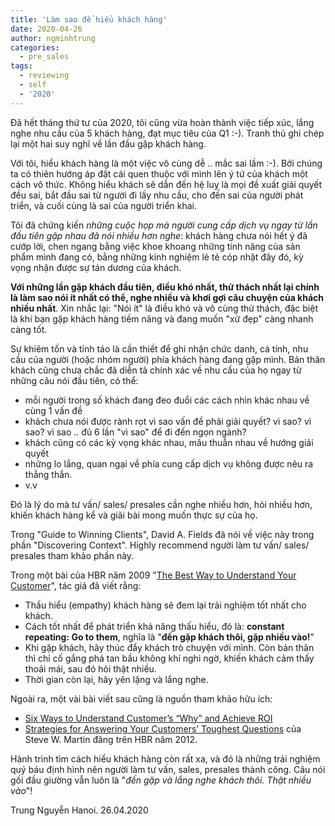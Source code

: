 ```yaml
---
title: 'Làm sao để hiểu khách hàng'
date: 2020-04-26
author: ngminhtrung
categories:
  - pre_sales
tags:
  - reviewing
  - self
  - '2020'
---
```


Đã hết tháng thứ tư của 2020, tôi cũng vừa hoàn thành việc tiếp xúc, lắng nghe nhu cầu của 5 khách hàng, đạt mục tiêu của Q1 :-). Tranh thủ ghi chép lại một hai suy nghĩ về lần đầu gặp khách hàng. 

Với tôi, hiểu khách hàng là một việc vô cùng dễ .. mắc sai lầm :-). Bởi chúng ta có thiên hướng áp đặt cái quen thuộc với mình lên ý tứ của khách một cách vô thức. Không hiểu khách sẽ dẫn đến hệ luỵ là mọi đề xuất giải quyết đều sai, bắt đầu sai từ người đi lấy nhu cầu, cho đến sai của người phát triển, và cuối cùng là sai của người triển khai. 

Tôi đã chứng kiến *những cuộc họp mà người cung cấp dịch vụ ngay từ lần đầu tiên gặp nhau đã nói nhiều hơn nghe*: khách hàng chưa nói hết ý đã cướp lời, chen ngang bằng việc khoe khoang những tính năng của sản phẩm mình đang có, bằng những kinh nghiệm lẻ tẻ cóp nhặt đây đó, kỳ vọng nhận được sự tán dương của khách. 

**Với những lần gặp khách đầu tiên, điều khó nhất, thử thách nhất lại chính là làm sao nói ít nhất có thể, nghe nhiều và khơi gợi câu chuyện của khách nhiều nhất**. Xin nhắc lại: "Nói ít" là điều khó và vô cùng thử thách, đặc biệt là khi bạn gặp khách hàng tiềm năng và đang muốn "xử đẹp" càng nhanh càng tốt. 

Sự khiêm tốn và tỉnh táo là cần thiết để ghi nhận chức danh, cá tính, nhu cầu của người (hoặc nhóm người) phía khách hàng đang gặp mình. Bản thân khách cũng chưa chắc đã diễn tả chính xác về nhu cầu của họ ngay từ những câu nói đầu tiên, có thể:
- mỗi người trong số khách đang đeo đuổi các cách nhìn khác nhau về cùng 1 vấn đề
- khách chưa nói được rành rọt vì sao vấn đề phải giải quyết? vì sao? vì sao? vì sao .. đủ 6 lần "vì sao" để đi đến ngọn ngành?
- khách cũng có các kỳ vọng khác nhau, mâu thuẫn nhau về hướng giải quyết
- những lo lắng, quan ngại về phía cung cấp dịch vụ không được nêu ra thẳng thắn. 
- v.v

Đó là lý do mà tư vấn/ sales/ presales cần nghe nhiều hơn, hỏi nhiều hơn, khiến khách hàng kể và giãi bài mong muốn thực sự của họ. 

Trong "Guide to Winning Clients", David A. Fields đã nói về việc này trong phần "Discovering Context". Highly recommend người làm tư vấn/ sales/ presales tham khảo phần này. 

Trong một bài của HBR năm 2009 "[The Best Way to Understand Your Customer](https://hbr.org/2009/03/the-best-way-to-understand-you)", tác giả đã viết rằng: 
- Thấu hiểu (empathy) khách hàng sẽ đem lại trải nghiệm tốt nhất cho khách. 
- Cách tốt nhất để phát triển khả năng thấu hiểu, đó là: **constant repeating: Go to them**, nghĩa là "**đến gặp khách thôi, gặp nhiều vào!**"
- Khi gặp khách, hãy thúc đẩy khách trò chuyện với mình. Còn bản thân thì chỉ cố gắng phá tan bầu không khí nghi ngờ, khiến khách cảm thấy thoải mái, sau đó hỏi thật nhiều. 
- Thời gian còn lại, hãy yên lặng và lắng nghe. 

Ngoài ra, một vài bài viết sau cũng là nguồn tham khảo hữu ích:
- [Six Ways to Understand Customer’s “Why” and Achieve ROI](https://www.excella.com/insights/six-ways-to-understand-customers-why-and-achieve-roi-part-two)
- [Strategies for Answering Your Customers’ Toughest Questions](https://hbr.org/2012/06/handling-customers-toughest-qu) của Steve W. Martin đăng trên HBR năm 2012.

Hành trình tìm cách hiểu khách hàng còn rất xa, và đó là những trải nghiệm quý báu định hình nên người làm tư vấn, sales, presales thành công. Câu nói gối đầu giường vẫn luôn là "*đến gặp và lắng nghe khách thôi. Thật nhiều vào*"!

Trung Nguyễn 
Hanoi. 26.04.2020